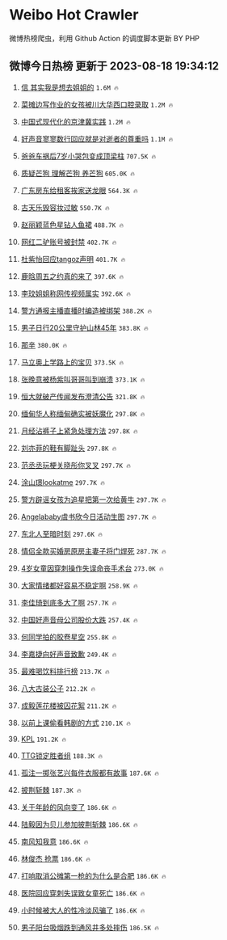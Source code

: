# Weibo Hot Crawler 



微博热榜爬虫，利用 Github Action 的调度脚本更新 BY PHP 


## 微博今日热榜 更新于 2023-08-18 19:34:12 
1. [信 其实我是想去姐姐的](https://s.weibo.com/weibo?q=%E4%BF%A1%20%E5%85%B6%E5%AE%9E%E6%88%91%E6%98%AF%E6%83%B3%E5%8E%BB%E5%A7%90%E5%A7%90%E7%9A%84&t=31&band_rank=1&Refer=top) `1.6M 🔥` 

1. [菜摊边写作业的女孩被川大华西口腔录取](https://s.weibo.com/weibo?q=%23%E8%8F%9C%E6%91%8A%E8%BE%B9%E5%86%99%E4%BD%9C%E4%B8%9A%E7%9A%84%E5%A5%B3%E5%AD%A9%E8%A2%AB%E5%B7%9D%E5%A4%A7%E5%8D%8E%E8%A5%BF%E5%8F%A3%E8%85%94%E5%BD%95%E5%8F%96%23&t=31&band_rank=2&Refer=top) `1.2M 🔥` 

1. [中国式现代化的京津冀实践](https://s.weibo.com/weibo?q=%23%E4%B8%AD%E5%9B%BD%E5%BC%8F%E7%8E%B0%E4%BB%A3%E5%8C%96%E7%9A%84%E4%BA%AC%E6%B4%A5%E5%86%80%E5%AE%9E%E8%B7%B5%23&t=31&band_rank=3&Refer=top) `1.2M 🔥` 

1. [好声音寥寥数行回应就是对逝者的尊重吗](https://s.weibo.com/weibo?q=%23%E5%A5%BD%E5%A3%B0%E9%9F%B3%E5%AF%A5%E5%AF%A5%E6%95%B0%E8%A1%8C%E5%9B%9E%E5%BA%94%E5%B0%B1%E6%98%AF%E5%AF%B9%E9%80%9D%E8%80%85%E7%9A%84%E5%B0%8A%E9%87%8D%E5%90%97%23&t=31&band_rank=4&Refer=top) `1.1M 🔥` 

1. [爸爸车祸后7岁小哭包变成顶梁柱](https://s.weibo.com/weibo?q=%23%E7%88%B8%E7%88%B8%E8%BD%A6%E7%A5%B8%E5%90%8E7%E5%B2%81%E5%B0%8F%E5%93%AD%E5%8C%85%E5%8F%98%E6%88%90%E9%A1%B6%E6%A2%81%E6%9F%B1%23&t=31&band_rank=5&Refer=top) `707.5K 🔥` 

1. [质疑芒狗 理解芒狗 养芒狗](https://s.weibo.com/weibo?q=%E8%B4%A8%E7%96%91%E8%8A%92%E7%8B%97%20%E7%90%86%E8%A7%A3%E8%8A%92%E7%8B%97%20%E5%85%BB%E8%8A%92%E7%8B%97&t=31&band_rank=6&Refer=top) `605.0K 🔥` 

1. [广东房东给租客挨家送龙眼](https://s.weibo.com/weibo?q=%23%E5%B9%BF%E4%B8%9C%E6%88%BF%E4%B8%9C%E7%BB%99%E7%A7%9F%E5%AE%A2%E6%8C%A8%E5%AE%B6%E9%80%81%E9%BE%99%E7%9C%BC%23&t=31&band_rank=7&Refer=top) `564.3K 🔥` 

1. [古天乐毁容妆过敏](https://s.weibo.com/weibo?q=%23%E5%8F%A4%E5%A4%A9%E4%B9%90%E6%AF%81%E5%AE%B9%E5%A6%86%E8%BF%87%E6%95%8F%23&t=31&band_rank=8&Refer=top) `550.7K 🔥` 

1. [赵丽颖蓝色星钻人鱼裙](https://s.weibo.com/weibo?q=%23%E8%B5%B5%E4%B8%BD%E9%A2%96%E8%93%9D%E8%89%B2%E6%98%9F%E9%92%BB%E4%BA%BA%E9%B1%BC%E8%A3%99%23&t=31&band_rank=9&Refer=top) `488.7K 🔥` 

1. [网红二驴账号被封禁](https://s.weibo.com/weibo?q=%23%E7%BD%91%E7%BA%A2%E4%BA%8C%E9%A9%B4%E8%B4%A6%E5%8F%B7%E8%A2%AB%E5%B0%81%E7%A6%81%23&t=31&band_rank=10&Refer=top) `402.7K 🔥` 

1. [杜紫怡回应tangoz声明](https://s.weibo.com/weibo?q=%23%E6%9D%9C%E7%B4%AB%E6%80%A1%E5%9B%9E%E5%BA%94tangoz%E5%A3%B0%E6%98%8E%23&t=31&band_rank=11&Refer=top) `401.7K 🔥` 

1. [鹿晗周五之约真的来了](https://s.weibo.com/weibo?q=%23%E9%B9%BF%E6%99%97%E5%91%A8%E4%BA%94%E4%B9%8B%E7%BA%A6%E7%9C%9F%E7%9A%84%E6%9D%A5%E4%BA%86%23&t=31&band_rank=12&Refer=top) `397.6K 🔥` 

1. [李玟姐姐称网传视频属实](https://s.weibo.com/weibo?q=%23%E6%9D%8E%E7%8E%9F%E5%A7%90%E5%A7%90%E7%A7%B0%E7%BD%91%E4%BC%A0%E8%A7%86%E9%A2%91%E5%B1%9E%E5%AE%9E%23&t=31&band_rank=13&Refer=top) `392.6K 🔥` 

1. [警方通报主播直播时编造被绑架](https://s.weibo.com/weibo?q=%23%E8%AD%A6%E6%96%B9%E9%80%9A%E6%8A%A5%E4%B8%BB%E6%92%AD%E7%9B%B4%E6%92%AD%E6%97%B6%E7%BC%96%E9%80%A0%E8%A2%AB%E7%BB%91%E6%9E%B6%23&t=31&band_rank=14&Refer=top) `388.2K 🔥` 

1. [男子日行20公里守护山林45年](https://s.weibo.com/weibo?q=%23%E7%94%B7%E5%AD%90%E6%97%A5%E8%A1%8C20%E5%85%AC%E9%87%8C%E5%AE%88%E6%8A%A4%E5%B1%B1%E6%9E%9745%E5%B9%B4%23&t=31&band_rank=15&Refer=top) `383.8K 🔥` 

1. [那辛](https://s.weibo.com/weibo?q=%E9%82%A3%E8%BE%9B&t=31&band_rank=16&Refer=top) `380.0K 🔥` 

1. [马立奥上学路上的宝贝](https://s.weibo.com/weibo?q=%E9%A9%AC%E7%AB%8B%E5%A5%A5%E4%B8%8A%E5%AD%A6%E8%B7%AF%E4%B8%8A%E7%9A%84%E5%AE%9D%E8%B4%9D&t=31&band_rank=17&Refer=top) `373.5K 🔥` 

1. [张晚意被杨紫叫哥哥叫到崩溃](https://s.weibo.com/weibo?q=%23%E5%BC%A0%E6%99%9A%E6%84%8F%E8%A2%AB%E6%9D%A8%E7%B4%AB%E5%8F%AB%E5%93%A5%E5%93%A5%E5%8F%AB%E5%88%B0%E5%B4%A9%E6%BA%83%23&t=31&band_rank=18&Refer=top) `373.1K 🔥` 

1. [恒大就破产传闻发布澄清公告](https://s.weibo.com/weibo?q=%23%E6%81%92%E5%A4%A7%E5%B0%B1%E7%A0%B4%E4%BA%A7%E4%BC%A0%E9%97%BB%E5%8F%91%E5%B8%83%E6%BE%84%E6%B8%85%E5%85%AC%E5%91%8A%23&t=31&band_rank=19&Refer=top) `321.8K 🔥` 

1. [缅甸华人称缅甸确实被妖魔化](https://s.weibo.com/weibo?q=%23%E7%BC%85%E7%94%B8%E5%8D%8E%E4%BA%BA%E7%A7%B0%E7%BC%85%E7%94%B8%E7%A1%AE%E5%AE%9E%E8%A2%AB%E5%A6%96%E9%AD%94%E5%8C%96%23&t=31&band_rank=20&Refer=top) `297.8K 🔥` 

1. [月经沾裤子上紧急处理方法](https://s.weibo.com/weibo?q=%E6%9C%88%E7%BB%8F%E6%B2%BE%E8%A3%A4%E5%AD%90%E4%B8%8A%E7%B4%A7%E6%80%A5%E5%A4%84%E7%90%86%E6%96%B9%E6%B3%95&t=31&band_rank=21&Refer=top) `297.8K 🔥` 

1. [刘亦菲的鞋有脚趾头](https://s.weibo.com/weibo?q=%23%E5%88%98%E4%BA%A6%E8%8F%B2%E7%9A%84%E9%9E%8B%E6%9C%89%E8%84%9A%E8%B6%BE%E5%A4%B4%23&t=31&band_rank=22&Refer=top) `297.8K 🔥` 

1. [范丞丞玩梗关晓彤你叉叉](https://s.weibo.com/weibo?q=%23%E8%8C%83%E4%B8%9E%E4%B8%9E%E7%8E%A9%E6%A2%97%E5%85%B3%E6%99%93%E5%BD%A4%E4%BD%A0%E5%8F%89%E5%8F%89%23&t=31&band_rank=23&Refer=top) `297.7K 🔥` 

1. [涂山璟lookatme](https://s.weibo.com/weibo?q=%23%E6%B6%82%E5%B1%B1%E7%92%9Flookatme%23&t=31&band_rank=24&Refer=top) `297.7K 🔥` 

1. [警方辟谣女孩为追星把第一次给黄牛](https://s.weibo.com/weibo?q=%23%E8%AD%A6%E6%96%B9%E8%BE%9F%E8%B0%A3%E5%A5%B3%E5%AD%A9%E4%B8%BA%E8%BF%BD%E6%98%9F%E6%8A%8A%E7%AC%AC%E4%B8%80%E6%AC%A1%E7%BB%99%E9%BB%84%E7%89%9B%23&t=31&band_rank=25&Refer=top) `297.7K 🔥` 

1. [Angelababy虞书欣今日活动生图](https://s.weibo.com/weibo?q=%23Angelababy%E8%99%9E%E4%B9%A6%E6%AC%A3%E4%BB%8A%E6%97%A5%E6%B4%BB%E5%8A%A8%E7%94%9F%E5%9B%BE%23&t=31&band_rank=26&Refer=top) `297.7K 🔥` 

1. [东北人至暗时刻](https://s.weibo.com/weibo?q=%E4%B8%9C%E5%8C%97%E4%BA%BA%E8%87%B3%E6%9A%97%E6%97%B6%E5%88%BB&t=31&band_rank=27&Refer=top) `297.6K 🔥` 

1. [情侣全款买婚房原房主妻子将门焊死](https://s.weibo.com/weibo?q=%23%E6%83%85%E4%BE%A3%E5%85%A8%E6%AC%BE%E4%B9%B0%E5%A9%9A%E6%88%BF%E5%8E%9F%E6%88%BF%E4%B8%BB%E5%A6%BB%E5%AD%90%E5%B0%86%E9%97%A8%E7%84%8A%E6%AD%BB%23&t=31&band_rank=28&Refer=top) `287.7K 🔥` 

1. [4岁女童因穿刺操作失误命丧手术台](https://s.weibo.com/weibo?q=%234%E5%B2%81%E5%A5%B3%E7%AB%A5%E5%9B%A0%E7%A9%BF%E5%88%BA%E6%93%8D%E4%BD%9C%E5%A4%B1%E8%AF%AF%E5%91%BD%E4%B8%A7%E6%89%8B%E6%9C%AF%E5%8F%B0%23&t=31&band_rank=29&Refer=top) `273.0K 🔥` 

1. [大家情绪都好容易不稳定啊](https://s.weibo.com/weibo?q=%E5%A4%A7%E5%AE%B6%E6%83%85%E7%BB%AA%E9%83%BD%E5%A5%BD%E5%AE%B9%E6%98%93%E4%B8%8D%E7%A8%B3%E5%AE%9A%E5%95%8A&t=31&band_rank=30&Refer=top) `258.9K 🔥` 

1. [李佳琦到底多大了啊](https://s.weibo.com/weibo?q=%23%E6%9D%8E%E4%BD%B3%E7%90%A6%E5%88%B0%E5%BA%95%E5%A4%9A%E5%A4%A7%E4%BA%86%E5%95%8A%23&t=31&band_rank=31&Refer=top) `257.7K 🔥` 

1. [中国好声音母公司股价大跌](https://s.weibo.com/weibo?q=%23%E4%B8%AD%E5%9B%BD%E5%A5%BD%E5%A3%B0%E9%9F%B3%E6%AF%8D%E5%85%AC%E5%8F%B8%E8%82%A1%E4%BB%B7%E5%A4%A7%E8%B7%8C%23&t=31&band_rank=32&Refer=top) `257.4K 🔥` 

1. [何同学拍的胶卷星空](https://s.weibo.com/weibo?q=%E4%BD%95%E5%90%8C%E5%AD%A6%E6%8B%8D%E7%9A%84%E8%83%B6%E5%8D%B7%E6%98%9F%E7%A9%BA&t=31&band_rank=33&Refer=top) `255.8K 🔥` 

1. [李嘉捷向好声音致歉](https://s.weibo.com/weibo?q=%E6%9D%8E%E5%98%89%E6%8D%B7%E5%90%91%E5%A5%BD%E5%A3%B0%E9%9F%B3%E8%87%B4%E6%AD%89&t=31&band_rank=34&Refer=top) `249.4K 🔥` 

1. [最难喝饮料排行榜](https://s.weibo.com/weibo?q=%E6%9C%80%E9%9A%BE%E5%96%9D%E9%A5%AE%E6%96%99%E6%8E%92%E8%A1%8C%E6%A6%9C&t=31&band_rank=35&Refer=top) `213.7K 🔥` 

1. [八大古装公子](https://s.weibo.com/weibo?q=%23%E5%85%AB%E5%A4%A7%E5%8F%A4%E8%A3%85%E5%85%AC%E5%AD%90%23&t=31&band_rank=36&Refer=top) `212.2K 🔥` 

1. [成毅莲花楼被囚花絮](https://s.weibo.com/weibo?q=%23%E6%88%90%E6%AF%85%E8%8E%B2%E8%8A%B1%E6%A5%BC%E8%A2%AB%E5%9B%9A%E8%8A%B1%E7%B5%AE%23&t=31&band_rank=37&Refer=top) `211.2K 🔥` 

1. [以前上课偷看韩剧的方式](https://s.weibo.com/weibo?q=%E4%BB%A5%E5%89%8D%E4%B8%8A%E8%AF%BE%E5%81%B7%E7%9C%8B%E9%9F%A9%E5%89%A7%E7%9A%84%E6%96%B9%E5%BC%8F&t=31&band_rank=38&Refer=top) `210.1K 🔥` 

1. [KPL](https://s.weibo.com/weibo?q=KPL&t=31&band_rank=39&Refer=top) `191.2K 🔥` 

1. [TTG锁定胜者组](https://s.weibo.com/weibo?q=%23TTG%E9%94%81%E5%AE%9A%E8%83%9C%E8%80%85%E7%BB%84%23&t=31&band_rank=40&Refer=top) `188.3K 🔥` 

1. [孤注一掷张艺兴每件衣服都有故事](https://s.weibo.com/weibo?q=%23%E5%AD%A4%E6%B3%A8%E4%B8%80%E6%8E%B7%E5%BC%A0%E8%89%BA%E5%85%B4%E6%AF%8F%E4%BB%B6%E8%A1%A3%E6%9C%8D%E9%83%BD%E6%9C%89%E6%95%85%E4%BA%8B%23&t=31&band_rank=41&Refer=top) `187.6K 🔥` 

1. [披荆斩棘](https://s.weibo.com/weibo?q=%E6%8A%AB%E8%8D%86%E6%96%A9%E6%A3%98&t=31&band_rank=42&Refer=top) `187.3K 🔥` 

1. [关于年龄的风向变了](https://s.weibo.com/weibo?q=%E5%85%B3%E4%BA%8E%E5%B9%B4%E9%BE%84%E7%9A%84%E9%A3%8E%E5%90%91%E5%8F%98%E4%BA%86&t=31&band_rank=43&Refer=top) `186.6K 🔥` 

1. [陆毅因为贝儿参加披荆斩棘](https://s.weibo.com/weibo?q=%23%E9%99%86%E6%AF%85%E5%9B%A0%E4%B8%BA%E8%B4%9D%E5%84%BF%E5%8F%82%E5%8A%A0%E6%8A%AB%E8%8D%86%E6%96%A9%E6%A3%98%23&t=31&band_rank=44&Refer=top) `186.6K 🔥` 

1. [南风知我意](https://s.weibo.com/weibo?q=%E5%8D%97%E9%A3%8E%E7%9F%A5%E6%88%91%E6%84%8F&t=31&band_rank=45&Refer=top) `186.6K 🔥` 

1. [林俊杰 抢票](https://s.weibo.com/weibo?q=%E6%9E%97%E4%BF%8A%E6%9D%B0%20%E6%8A%A2%E7%A5%A8&t=31&band_rank=46&Refer=top) `186.6K 🔥` 

1. [打响取消公摊第一枪的为什么是合肥](https://s.weibo.com/weibo?q=%23%E6%89%93%E5%93%8D%E5%8F%96%E6%B6%88%E5%85%AC%E6%91%8A%E7%AC%AC%E4%B8%80%E6%9E%AA%E7%9A%84%E4%B8%BA%E4%BB%80%E4%B9%88%E6%98%AF%E5%90%88%E8%82%A5%23&t=31&band_rank=47&Refer=top) `186.6K 🔥` 

1. [医院回应穿刺失误致女童死亡](https://s.weibo.com/weibo?q=%23%E5%8C%BB%E9%99%A2%E5%9B%9E%E5%BA%94%E7%A9%BF%E5%88%BA%E5%A4%B1%E8%AF%AF%E8%87%B4%E5%A5%B3%E7%AB%A5%E6%AD%BB%E4%BA%A1%23&t=31&band_rank=48&Refer=top) `186.6K 🔥` 

1. [小时候被大人的性冷淡风骗了](https://s.weibo.com/weibo?q=%E5%B0%8F%E6%97%B6%E5%80%99%E8%A2%AB%E5%A4%A7%E4%BA%BA%E7%9A%84%E6%80%A7%E5%86%B7%E6%B7%A1%E9%A3%8E%E9%AA%97%E4%BA%86&t=31&band_rank=49&Refer=top) `186.6K 🔥` 

1. [男子阳台吸烟跌到通风井多处摔伤](https://s.weibo.com/weibo?q=%23%E7%94%B7%E5%AD%90%E9%98%B3%E5%8F%B0%E5%90%B8%E7%83%9F%E8%B7%8C%E5%88%B0%E9%80%9A%E9%A3%8E%E4%BA%95%E5%A4%9A%E5%A4%84%E6%91%94%E4%BC%A4%23&t=31&band_rank=50&Refer=top) `186.5K 🔥` 

